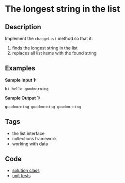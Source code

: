 # The longest string in the list
## Description
Implement the `changeList` method so that it:
1. finds the longest string in the list
2. replaces all list items with the found string

## Examples
**Sample Input 1:**
```console
hi hello goodmorning
```

**Sample Output 1:**
```console
goodmorning goodmorning goodmorning
```

## Tags
- the list interface
- collections framework
- working with data

## Code
- [solution class](./src/main/java/dev/nj/solutions/ListLongestString.java)
- [unit tests](./src/test/java/ListLongestStringTest.java)
